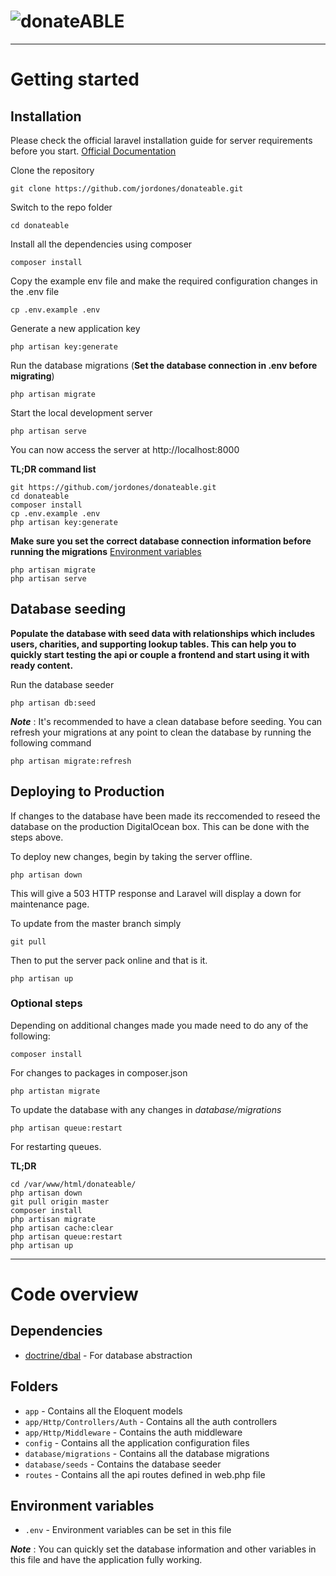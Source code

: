 # ![donateABLE](https://donateable.ca/img/logo/donateABLE-long-colour-250.png)

----------

# Getting started

## Installation

Please check the official laravel installation guide for server requirements before you start. [Official Documentation](https://laravel.com/docs/5.8/installation#installation)


Clone the repository

    git clone https://github.com/jordones/donateable.git

Switch to the repo folder

    cd donateable

Install all the dependencies using composer

    composer install

Copy the example env file and make the required configuration changes in the .env file

    cp .env.example .env

Generate a new application key

    php artisan key:generate

Run the database migrations (**Set the database connection in .env before migrating**)

    php artisan migrate

Start the local development server

    php artisan serve

You can now access the server at http://localhost:8000

**TL;DR command list**

    git https://github.com/jordones/donateable.git
    cd donateable
    composer install
    cp .env.example .env
    php artisan key:generate
    
**Make sure you set the correct database connection information before running the migrations** [Environment variables](#environment-variables)

    php artisan migrate
    php artisan serve

## Database seeding

**Populate the database with seed data with relationships which includes users, charities, and supporting lookup tables. This can help you to quickly start testing the api or couple a frontend and start using it with ready content.**

Run the database seeder

    php artisan db:seed

***Note*** : It's recommended to have a clean database before seeding. You can refresh your migrations at any point to clean the database by running the following command

    php artisan migrate:refresh

## Deploying to Production

If changes to the database have been made its reccomended to reseed the database on the production DigitalOcean box. This can be done with the steps above. 

To deploy new changes, begin by taking the server offline.

    php artisan down

This will give a 503 HTTP response and Laravel will display a down for maintenance page. 

To update from the master branch simply

    git pull

Then to put the server pack online and that is it.

    php artisan up
### Optional steps

Depending on additional changes made you made need to do any of the following:

    composer install 
For changes to packages in composer.json

    php artistan migrate

To update the database with any changes in *database/migrations*

    php artisan queue:restart
For restarting queues.

**TL;DR**

    cd /var/www/html/donateable/
    php artisan down
    git pull origin master
    composer install 
    php artisan migrate
    php artisan cache:clear
    php artisan queue:restart
    php artisan up



----------

# Code overview

## Dependencies

- [doctrine/dbal](https://github.com/doctrine/dbal) - For database abstraction

## Folders

- `app` - Contains all the Eloquent models
- `app/Http/Controllers/Auth` - Contains all the auth controllers
- `app/Http/Middleware` - Contains the auth middleware
- `config` - Contains all the application configuration files
- `database/migrations` - Contains all the database migrations
- `database/seeds` - Contains the database seeder
- `routes` - Contains all the api routes defined in web.php file

## Environment variables

- `.env` - Environment variables can be set in this file

***Note*** : You can quickly set the database information and other variables in this file and have the application fully working.
